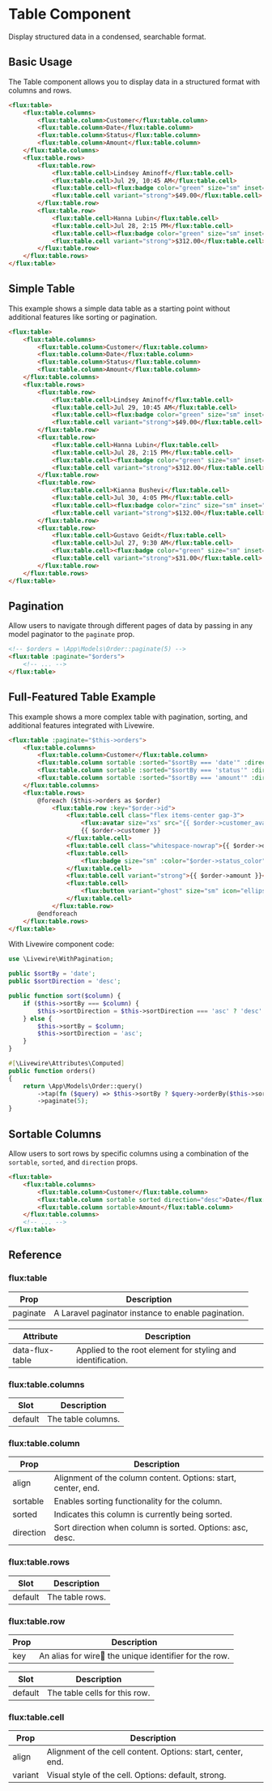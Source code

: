 # Table Component

Display structured data in a condensed, searchable format.

## Basic Usage

The Table component allows you to display data in a structured format with columns and rows.

```html
<flux:table>
    <flux:table.columns>
        <flux:table.column>Customer</flux:table.column>
        <flux:table.column>Date</flux:table.column>
        <flux:table.column>Status</flux:table.column>
        <flux:table.column>Amount</flux:table.column>
    </flux:table.columns>
    <flux:table.rows>
        <flux:table.row>
            <flux:table.cell>Lindsey Aminoff</flux:table.cell>
            <flux:table.cell>Jul 29, 10:45 AM</flux:table.cell>
            <flux:table.cell><flux:badge color="green" size="sm" inset="top bottom">Paid</flux:badge></flux:table.cell>
            <flux:table.cell variant="strong">$49.00</flux:table.cell>
        </flux:table.row>
        <flux:table.row>
            <flux:table.cell>Hanna Lubin</flux:table.cell>
            <flux:table.cell>Jul 28, 2:15 PM</flux:table.cell>
            <flux:table.cell><flux:badge color="green" size="sm" inset="top bottom">Paid</flux:badge></flux:table.cell>
            <flux:table.cell variant="strong">$312.00</flux:table.cell>
        </flux:table.row>
    </flux:table.rows>
</flux:table>
```

## Simple Table

This example shows a simple data table as a starting point without additional features like sorting or pagination.

```html
<flux:table>
    <flux:table.columns>
        <flux:table.column>Customer</flux:table.column>
        <flux:table.column>Date</flux:table.column>
        <flux:table.column>Status</flux:table.column>
        <flux:table.column>Amount</flux:table.column>
    </flux:table.columns>
    <flux:table.rows>
        <flux:table.row>
            <flux:table.cell>Lindsey Aminoff</flux:table.cell>
            <flux:table.cell>Jul 29, 10:45 AM</flux:table.cell>
            <flux:table.cell><flux:badge color="green" size="sm" inset="top bottom">Paid</flux:badge></flux:table.cell>
            <flux:table.cell variant="strong">$49.00</flux:table.cell>
        </flux:table.row>
        <flux:table.row>
            <flux:table.cell>Hanna Lubin</flux:table.cell>
            <flux:table.cell>Jul 28, 2:15 PM</flux:table.cell>
            <flux:table.cell><flux:badge color="green" size="sm" inset="top bottom">Paid</flux:badge></flux:table.cell>
            <flux:table.cell variant="strong">$312.00</flux:table.cell>
        </flux:table.row>
        <flux:table.row>
            <flux:table.cell>Kianna Bushevi</flux:table.cell>
            <flux:table.cell>Jul 30, 4:05 PM</flux:table.cell>
            <flux:table.cell><flux:badge color="zinc" size="sm" inset="top bottom">Refunded</flux:badge></flux:table.cell>
            <flux:table.cell variant="strong">$132.00</flux:table.cell>
        </flux:table.row>
        <flux:table.row>
            <flux:table.cell>Gustavo Geidt</flux:table.cell>
            <flux:table.cell>Jul 27, 9:30 AM</flux:table.cell>
            <flux:table.cell><flux:badge color="green" size="sm" inset="top bottom">Paid</flux:badge></flux:table.cell>
            <flux:table.cell variant="strong">$31.00</flux:table.cell>
        </flux:table.row>
    </flux:table.rows>
</flux:table>
```

## Pagination

Allow users to navigate through different pages of data by passing in any model paginator to the `paginate` prop.

```html
<!-- $orders = \App\Models\Order::paginate(5) -->
<flux:table :paginate="$orders">
    <!-- ... -->
</flux:table>
```

## Full-Featured Table Example

This example shows a more complex table with pagination, sorting, and additional features integrated with Livewire.

```html
<flux:table :paginate="$this->orders">
    <flux:table.columns>
        <flux:table.column>Customer</flux:table.column>
        <flux:table.column sortable :sorted="$sortBy === 'date'" :direction="$sortDirection" wire:click="sort('date')">Date</flux:table.column>
        <flux:table.column sortable :sorted="$sortBy === 'status'" :direction="$sortDirection" wire:click="sort('status')">Status</flux:table.column>
        <flux:table.column sortable :sorted="$sortBy === 'amount'" :direction="$sortDirection" wire:click="sort('amount')">Amount</flux:table.column>
    </flux:table.columns>
    <flux:table.rows>
        @foreach ($this->orders as $order)
            <flux:table.row :key="$order->id">
                <flux:table.cell class="flex items-center gap-3">
                    <flux:avatar size="xs" src="{{ $order->customer_avatar }}" />
                    {{ $order->customer }}
                </flux:table.cell>
                <flux:table.cell class="whitespace-nowrap">{{ $order->date }}</flux:table.cell>
                <flux:table.cell>
                    <flux:badge size="sm" :color="$order->status_color" inset="top bottom">{{ $order->status }}</flux:badge>
                </flux:table.cell>
                <flux:table.cell variant="strong">{{ $order->amount }}</flux:table.cell>
                <flux:table.cell>
                    <flux:button variant="ghost" size="sm" icon="ellipsis-horizontal" inset="top bottom"></flux:button>
                </flux:table.cell>
            </flux:table.row>
        @endforeach
    </flux:table.rows>
</flux:table>
```

With Livewire component code:

```php
use \Livewire\WithPagination;

public $sortBy = 'date';
public $sortDirection = 'desc';

public function sort($column) {
    if ($this->sortBy === $column) {
        $this->sortDirection = $this->sortDirection === 'asc' ? 'desc' : 'asc';
    } else {
        $this->sortBy = $column;
        $this->sortDirection = 'asc';
    }
}

#[\Livewire\Attributes\Computed]
public function orders()
{
    return \App\Models\Order::query()
        ->tap(fn ($query) => $this->sortBy ? $query->orderBy($this->sortBy, $this->sortDirection) : $query)
        ->paginate(5);
}
```

## Sortable Columns

Allow users to sort rows by specific columns using a combination of the `sortable`, `sorted`, and `direction` props.

```html
<flux:table>
    <flux:table.columns>
        <flux:table.column>Customer</flux:table.column>
        <flux:table.column sortable sorted direction="desc">Date</flux:table.column>
        <flux:table.column sortable>Amount</flux:table.column>
    </flux:table.columns>
    <!-- ... -->
</flux:table>
```

## Reference

### flux:table

| Prop | Description |
| --- | --- |
| paginate | A Laravel paginator instance to enable pagination. |

| Attribute | Description |
| --- | --- |
| data-flux-table | Applied to the root element for styling and identification. |

### flux:table.columns

| Slot | Description |
| --- | --- |
| default | The table columns. |

### flux:table.column

| Prop | Description |
| --- | --- |
| align | Alignment of the column content. Options: start, center, end. |
| sortable | Enables sorting functionality for the column. |
| sorted | Indicates this column is currently being sorted. |
| direction | Sort direction when column is sorted. Options: asc, desc. |

### flux:table.rows

| Slot | Description |
| --- | --- |
| default | The table rows. |

### flux:table.row

| Prop | Description |
| --- | --- |
| key | An alias for wire:key: the unique identifier for the row. |

| Slot | Description |
| --- | --- |
| default | The table cells for this row. |

### flux:table.cell

| Prop | Description |
| --- | --- |
| align | Alignment of the cell content. Options: start, center, end. |
| variant | Visual style of the cell. Options: default, strong. |